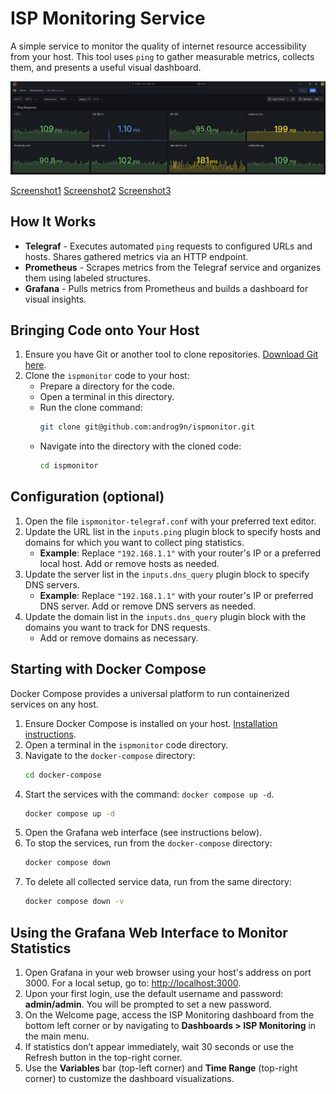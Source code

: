 # ISP Monitoring Service

A simple service to monitor the quality of internet resource accessibility from your host. This tool uses `ping` to gather measurable metrics, collects them, and presents a useful visual dashboard.

![ISP Monitoring Dashboard Screenshot](images/Screenshot1.png "ISP Monitoring Dashboard Screenshot")

[Screenshot1](images/Screenshot1.png)
[Screenshot2](images/Screenshot2.png)
[Screenshot3](images/Screenshot3.png)

## How It Works

- **Telegraf** - Executes automated `ping` requests to configured URLs and hosts. Shares gathered metrics via an HTTP endpoint.
- **Prometheus** - Scrapes metrics from the Telegraf service and organizes them using labeled structures.
- **Grafana** - Pulls metrics from Prometheus and builds a dashboard for visual insights.

## Bringing Code onto Your Host

1. Ensure you have Git or another tool to clone repositories. [Download Git here](https://git-scm.com/downloads).
2. Clone the `ispmonitor` code to your host:
   - Prepare a directory for the code.
   - Open a terminal in this directory.
   - Run the clone command:
     ```bash
     git clone git@github.com:androg9n/ispmonitor.git
     ```
   - Navigate into the directory with the cloned code:
     ```bash
     cd ispmonitor
     ```
## Configuration (optional)

1. Open the file `ispmonitor-telegraf.conf` with your preferred text editor.
2. Update the URL list in the `inputs.ping` plugin block to specify hosts and domains for which you want to collect ping statistics.
   - **Example**: Replace `"192.168.1.1"` with your router's IP or a preferred local host. Add or remove hosts as needed.
3. Update the server list in the `inputs.dns_query` plugin block to specify DNS servers.
   - **Example**: Replace `"192.168.1.1"` with your router's IP or preferred DNS server. Add or remove DNS servers as needed.
4. Update the domain list in the `inputs.dns_query` plugin block with the domains you want to track for DNS requests.
   - Add or remove domains as necessary.

## Starting with Docker Compose

Docker Compose provides a universal platform to run containerized services on any host.

1. Ensure Docker Compose is installed on your host. [Installation instructions](https://docs.docker.com/compose/install/).
2. Open a terminal in the `ispmonitor` code directory.
3. Navigate to the `docker-compose` directory:
   ```bash
   cd docker-compose 
   ```
4. Start the services with the command: `docker compose up -d`.
   ```bash
   docker compose up -d
   ```
5. Open the Grafana web interface (see instructions below).
5. To stop the services, run from the `docker-compose` directory:
   ```bash
   docker compose down
   ```
6. To delete all collected service data, run from the same directory:
   ```bash
   docker compose down -v
   ```

## Using the Grafana Web Interface to Monitor Statistics

1. Open Grafana in your web browser using your host's address on port 3000. For a local setup, go to: [http://localhost:3000](http://localhost:3000).
2. Upon your first login, use the default username and password: **admin/admin**. You will be prompted to set a new password.
3. On the Welcome page, access the ISP Monitoring dashboard from the bottom left corner or by navigating to **Dashboards > ISP Monitoring** in the main menu.
4. If statistics don’t appear immediately, wait 30 seconds or use the Refresh button in the top-right corner.
5. Use the **Variables** bar (top-left corner) and **Time Range** (top-right corner) to customize the dashboard visualizations.
